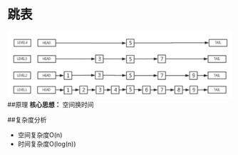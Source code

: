 # 跳表 
![avatar](WX20201124-215209.png)
##原理
**核心思想：** 空间换时间  


##复杂度分析
* 空间复杂度O(n)
* 时间复杂度O(log(n))

